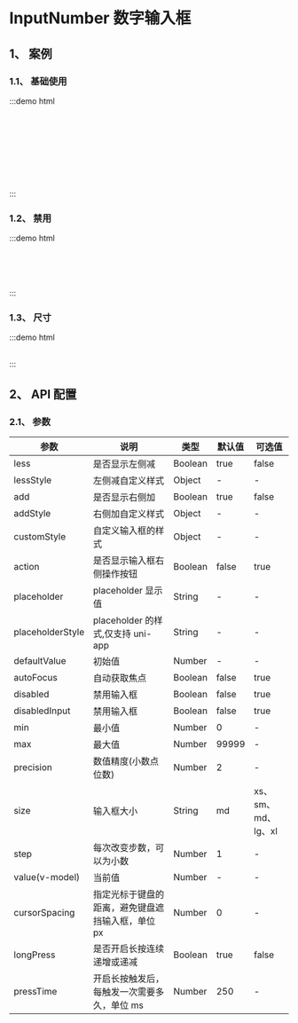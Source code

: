 # InputNumber 数字输入框

## 1、 案例

### 1.1、 基础使用

:::demo html

<div>
    <mb-input-number placeholder="请输入内容"/>
    <br/>
    <br/>
    <mb-input-number :less="false" placeholder="请输入内容"/>
    <br/>
    <br/>
    <mb-input-number :add="false" placeholder="请输入内容"/>
    <br/>
    <br/>
    <mb-input-number :less="false" :add="false" :step="0.01" placeholder="请输入内容"/>
    <br/>
    <br/>
    <mb-input-number :less="false" :add="false" :step="0.01" :action="true" :customStyle="{ border: '1px solid #dee2e6', background: '#ffffff' }" placeholder="请输入内容"/>
</div>
:::

### 1.2、 禁用

:::demo html

<div>
    <mb-input-number disabled placeholder="请输入内容"/>
    <br/>
    <br/>
    <mb-input-number disabledInput placeholder="请输入内容"/>
    <br/>
    <br/>
    <mb-input-number disabled disabledInput placeholder="请输入内容"/>
</div>
:::

### 1.3、 尺寸

:::demo html

<div>
    <mb-input-number size="xs" placeholder="请输入内容"/>&nbsp;&nbsp;
    <mb-input-number size="sm" placeholder="请输入内容"/>&nbsp;&nbsp;
    <mb-input-number size="md" placeholder="请输入内容"/>&nbsp;&nbsp;
    <mb-input-number size="lg" placeholder="请输入内容"/>&nbsp;&nbsp;
    <mb-input-number size="xl" placeholder="请输入内容"/>
</div>
:::

## 2、 API 配置

### 2.1、 参数

| 参数             | 说明                                              | 类型    | 默认值 | 可选值             |
| ---------------- | ------------------------------------------------- | ------- | ------ | ------------------ |
| less             | 是否显示左侧减                                    | Boolean | true   | false              |
| lessStyle        | 左侧减自定义样式                                  | Object  | -      | -                  |
| add              | 是否显示右侧加                                    | Boolean | true   | false              |
| addStyle         | 右侧加自定义样式                                  | Object  | -      | -                  |
| customStyle      | 自定义输入框的样式                                | Object  | -      | -                  |
| action           | 是否显示输入框右侧操作按钮                        | Boolean | false  | true               |
| placeholder      | placeholder 显示值                                | String  | -      | -                  |
| placeholderStyle | placeholder 的样式,仅支持 uni-app                 | String  | -      | -                  |
| defaultValue     | 初始值                                            | Number  | -      | -                  |
| autoFocus        | 自动获取焦点                                      | Boolean | false  | true               |
| disabled         | 禁用输入框                                        | Boolean | false  | true               |
| disabledInput    | 禁用输入框                                        | Boolean | false  | true               |
| min              | 最小值                                            | Number  | 0      | -                  |
| max              | 最大值                                            | Number  | 99999  | -                  |
| precision        | 数值精度(小数点位数)                              | Number  | 2      | -                  |
| size             | 输入框大小                                        | String  | md     | xs、sm、md、lg、xl |
| step             | 每次改变步数，可以为小数                          | Number  | 1      | -                  |
| value(v-model)   | 当前值                                            | Number  | -      | -                  |
| cursorSpacing    | 指定光标于键盘的距离，避免键盘遮挡输入框，单位 px | Number  | 0      | -                  |
| longPress        | 是否开启长按连续递增或递减                        | Boolean | true   | false              |
| pressTime        | 开启长按触发后，每触发一次需要多久，单位 ms       | Number  | 250    | -                  |
